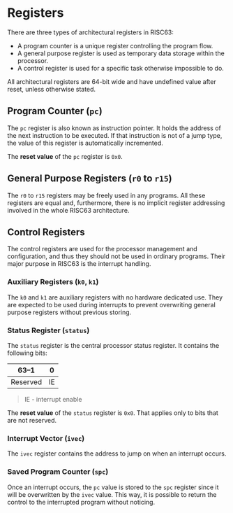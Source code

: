 # Registers

There are three types of architectural registers in RISC63:

* A program counter is a unique register controlling the program flow.
* A general purpose register is used as temporary data storage within the processor.
* A control register is used for a specific task otherwise impossible to do.

All architectural registers are 64-bit wide and have undefined value after reset, unless otherwise stated.

## Program Counter (`pc`)

The `pc` register is also known as instruction pointer. It holds the address of the next instruction to be executed. If that instruction is not of a jump type, the value of this register is automatically incremented.

The **reset value** of the `pc` register is `0x0`.

## General Purpose Registers (`r0` to `r15`)

The `r0` to `r15` registers may be freely used in any programs. All these registers are equal and, furthermore, there is no implicit register addressing involved in the whole RISC63 architecture.

## Control Registers

The control registers are used for the processor management and configuration, and thus they should not be used in ordinary programs. Their major purpose in RISC63 is the interrupt handling.

### Auxiliary Registers (`k0`, `k1`)

The `k0` and `k1` are auxiliary registers with no hardware dedicated use. They are expected to be used during interrupts to prevent overwriting general purpose registers without previous storing.

### Status Register (`status`)

The `status` register is the central processor status register. It contains the following bits:

| 63–1     | 0  |
|----------|----|
| Reserved | IE |

> IE - interrupt enable

The **reset value** of the `status` register is `0x0`. That applies only to bits that are not reserved.

### Interrupt Vector (`ivec`)

The `ivec` register contains the address to jump on when an interrupt occurs.

### Saved Program Counter (`spc`)

Once an interrupt occurs, the `pc` value is stored to the `spc` register since it will be overwritten by the `ivec` value. This way, it is possible to return the control to the interrupted program without noticing.
